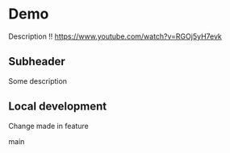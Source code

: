 # Demo

Description !!
https://www.youtube.com/watch?v=RGOj5yH7evk

## Subheader

Some description

## Local development

Change made in feature

main
